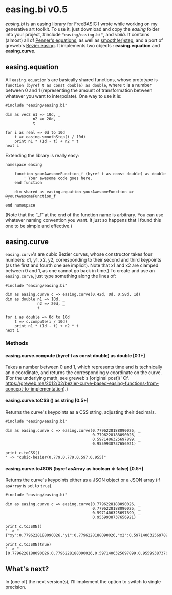 # easing.bi v0.5

_easing.bi_ is an easing library for FreeBASIC I wrote while working on my generative art toolkit. To use it, just download and copy the _easing_ folder into your project, #include `"easing/easing.bi"`, and _voilà_. It contains (almost) all of [Penner's equations](http://robertpenner.com/easing/), as well as [smooth(er)step](https://en.wikipedia.org/wiki/Smoothstep), and a port of greweb's [Bezier easing](https://github.com/gre/bezier-easing). It implements two objects : **easing.equation** and **easing.curve**.

## easing.equation

All `easing.equation`'s are basically shared functions, whose prototype is `function (byref t as const double) as double`, where `t` is a number between 0 and 1 (representing the amount of transformation between whatever you want to interpolate). One way to use it is:
```freebasic
#include "easing/easing.bi"

dim as vec2 n1 => 10d, _
            n2 => 20d, _
            t

for i as real => 0d to 10d
    t => easing.smoothStep(i / 10d)
    print n1 * (1d - t) + n2 * t
next i
```
Extending the library is really easy:
```freebasic
namespace easing
    
    function yourAwesomeFunction_f (byref t as const double) as double
        ' Your awesome code goes here.
    end function

    dim shared as easing.equation yourAwesomeFunction => @yourAwesomeFunction_f
    
end namespace
```
(Note that the “_f” at the end of the function name is arbitrary. You can use whatever naming convention you want. It just so happens that I found this one to be simple and effective.)

## easing.curve

`easing.curve`'s are cubic Bezier curves, whose constructor takes four numbers: x1, y1, x2, y2, corresponding to their second and third keypoints (as the first and fourth one are implicit). Note that x1 and x2 are clamped between 0 and 1, as one cannot go back in time.) To create and use an `easing.curve`, just type something along the lines of:
```freebasic
#include "easing/easing.bi"

dim as easing.curve c => easing.curve(0.42d, 0d, 0.58d, 1d)
dim as double n1 => 10d, _
              n2 => 20d, _
              t

for i as double => 0d to 10d
    t => c.compute(i / 10d)
    print n1 * (1d - t) + n2 * t
next i
```

### Methods

#### easing.curve.compute (byref t as const double) as double [0.1+]

Takes a number between 0 and 1, which represents time and is technically an x coordinate, and returns the corresponding y coordinate on the curve. (For the underlying math, see greweb's [original post](' Cf. https://greweb.me/2012/02/bezier-curve-based-easing-functions-from-concept-to-implementation).)

#### easing.curve.toCSS () as string [0.5+]

Returns the curve's keypoints as a CSS string, adjusting their decimals.

```freebasic
#include "easing/easing.bi"

dim as easing.curve c => easing.curve(0.7796228188090026, _
                                      0.7796228188090026, _
                                      0.5971406325697899, _
                                      0.9559938737656921)

print c.toCSS()
' -> "cubic-bezier(0.779,0.779,0.597,0.955)"
```

#### easing.curve.toJSON (byref asArray as boolean => false) [0.5+]

Returns the curve's keypoints either as a JSON object or a JSON array (if `asArray` is set to `true`).

```freebasic
#include "easing/easing.bi"

dim as easing.curve c => easing.curve(0.7796228188090026, _
                                      0.7796228188090026, _
                                      0.5971406325697899, _
                                      0.9559938737656921)

print c.toJSON()
' -> "{"xy":0.7796228188090026,"y1":0.7796228188090026,"x2":0.5971406325697899,"y2":0.9559938737656921}

print c.toJSON(true)
' -> "[0.7796228188090026,0.7796228188090026,0.5971406325697899,0.9559938737656921]
```

## What's next?

In (one of) the next version(s), I'll implement the option to switch to single precision.
